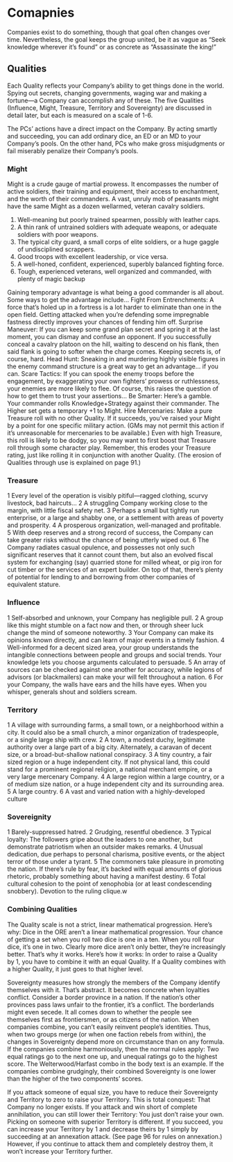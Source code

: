 

# Comapnies

Companies exist to do something, though that goal often changes over time.
Nevertheless, the goal keeps the group united, be it as vague as “Seek knowledge wherever
it’s found” or as concrete as “Assassinate the king!”

## Qualities

Each Quality reflects your Company’s ability to get things done in the world. Spying
out secrets, changing governments, waging war and making a fortune—a Company can
accomplish any of these. The five Qualities (Influence, Might, Treasure, Territory and
Sovereignty) are discussed in detail later, but each is measured on a scale of 1-6.

The PCs’ actions have a direct impact on the Company. By acting smartly and succeeding,
you can add ordinary dice, an ED or an MD to your Company’s pools. On the other hand,
PCs who make gross misjudgments or fail miserably penalize their Company’s pools.

### Might

Might is a crude gauge of martial prowess. It encompasses the number of active soldiers,
their training and equipment, their access to enchantment, and the worth of their
commanders. A vast, unruly mob of peasants might have the same Might as a dozen wellarmed, veteran cavalry soldiers. 

1.	 Well-meaning but poorly trained spearmen, possibly with leather caps.
2.	 A thin rank of untrained soldiers with adequate weapons,
or adequate soldiers with poor weapons.
3.	 The typical city guard, a small corps of elite soldiers, or
a huge gaggle of undisciplined scrappers.
4.	 Good troops with excellent leadership, or vice versa.
5.	 A well-honed, confident, experienced, superbly balanced fighting force.
6.	 Tough, experienced veterans, well organized and commanded, with plenty of magic backup

Gaining temporary advantage is what being a good commander is all about. Some ways
to get the advantage include…
Fight From Entrenchments: A force that’s holed up in a fortress is a lot harder to
eliminate than one in the open field. Getting attacked when you’re defending some
impregnable fastness directly improves your chances of fending him off.
Surprise Maneuver: If you can keep some grand plan secret and spring it at the last
moment, you can dismay and confuse an opponent. If you successfully conceal a cavalry
platoon on the hill, waiting to descend on his flank, then said flank is going to softer when
the charge comes. Keeping secrets is, of course, hard.
Head Hunt: Sneaking in and murdering highly visible figures in the enemy command
structure is a great way to get an advantage… if you can. 
Scare Tactics: If you can spook the enemy troops before the engagement, by exaggerating
your own fighters’ prowess or ruthlessness, your enemies are more likely to flee. Of
course, this raises the question of how to get them to trust your assertions…
Be Smarter: Here’s a gamble. Your commander rolls Knowledge+Strategy against their
commander. The Higher set gets a temporary +1 to Might.
Hire Mercenaries: Make a pure Treasure roll with no other Quality. If it succeeds, you’ve
raised your Might by a point for one specific military action. (GMs may not permit this
action if it’s unreasonable for mercenaries to be available.) Even with high Treasure, this roll
is likely to be dodgy, so you may want to first boost that Treasure roll through some character
play. Remember, this erodes your Treasure rating, just like rolling it in conjunction with
another Quality. (The erosion of Qualities through use is explained on page 91.)

### Treasure

1	 Every level of the operation is visibly pitiful—ragged
clothing, scurvy livestock, bad haircuts…
2	 A struggling Company working close to the margin, with little fiscal safety net.
3	 Perhaps a small but tightly run enterprise, or a large and shabby
one, or a settlement with areas of poverty and prosperity.
4	 A prosperous organization, well-managed and profitable.
5	 With deep reserves and a strong record of success, the Company can
take greater risks without the chance of being utterly wiped out.
6	 The Company radiates casual opulence, and possesses not only such significant
reserves that it cannot count them, but also an evolved fiscal system for
exchanging (say) quarried stone for milled wheat, or pig iron for cut timber or
the services of an expert builder. On top of that, there’s plenty of potential for
lending to and borrowing from other companies of equivalent stature.

### Influence

1	 Self-absorbed and unknown, your Company has negligible pull.
2	 A group like this might stumble on a fact now and then, or through
sheer luck change the mind of someone noteworthy.
3	 Your Company can make its opinions known directly, and
can learn of major events in a timely fashion.
4	 Well-informed for a decent sized area, your group understands the
intangible connections between people and groups and social trends. Your
knowledge lets you choose arguments calculated to persuade.
5	 An array of sources can be checked against one another for accuracy, while legions
of advisors (or blackmailers) can make your will felt throughout a nation.
6	 For your Company, the walls have ears and the hills have eyes.
When you whisper, generals shout and soldiers scream.

### Territory

1	 A village with surrounding farms, a small town, or a neighborhood
within a city. It could also be a small church, a minor organization
of tradespeople, or a single large ship with crew.
2	 A town, a modest duchy, legitimate authority over a large part of a big city.
Alternately, a caravan of decent size, or a broad-but-shallow national conspiracy.
3	 A tiny country, a fair sized region or a huge independent city. If not
physical land, this could stand for a prominent regional religion, a
national merchant empire, or a very large mercenary Company.
4	 A large region within a large country, or a of medium size nation,
or a huge independent city and its surrounding area.
5	 A large country.
6	 A vast and varied nation with a highly-developed culture

### Sovereignity

1	 Barely-suppressed hatred.
2	 Grudging, resentful obedience.
3	 Typical loyalty: The followers gripe about the leaders to one another,
but demonstrate patriotism when an outsider makes remarks.
4	 Unusual dedication, due perhaps to personal charisma, positive
events, or the abject terror of those under a tyrant.
5	 The commoners take pleasure in promoting the nation. If there’s
rule by fear, it’s backed with equal amounts of glorious rhetoric,
probably something about having a manifest destiny.
6	 Total cultural cohesion to the point of xenophobia (or at least
condescending snobbery). Devotion to the ruling clique.w

### Combining Qualities

The Quality scale is not a strict, linear mathematical progression. Here’s why: Dice in the
ORE aren’t a linear mathematical progression. Your chance of getting a set when you roll
two dice is one in a ten. When you roll four dice, it’s one in two. Clearly more dice aren’t
only better, they’re increasingly better.
That’s why it works. Here’s how it works: In order to raise a Quality by 1, you have to
combine it with an equal Quality. If a Quality combines with a higher Quality, it just goes
to that higher level. 

Sovereignty measures how strongly the members of the Company identify themselves
with it. That’s abstract. It becomes concrete when loyalties conflict.
Consider a border province in a nation. If the nation’s other provinces pass laws unfair
to the frontier, it’s a conflict. The borderlands might even secede. It all comes down to
whether the people see themselves first as frontiersmen, or as citizens of the nation.
When companies combine, you can’t easily reinvent people’s identities. Thus,
when two groups merge (or when one faction rebels from within), the changes
in Sovereignty depend more on circumstance than on any formula.
If the companies combine harmoniously, then the normal rules apply: Two
equal ratings go to the next one up, and unequal ratings go to the highest
score. The Welterwood/Harfast combo in the body text is an example.
If the companies combine grudgingly, their combined Sovereignty is
one lower than the higher of the two components’ scores.

If you attack someone of equal size, you have to reduce their Sovereignty and Territory to
zero to raise your Territory. This is total conquest: That Company no longer exists. If you
attack and win short of complete annihilation, you can still lower their Territory: You just
don’t raise your own.
Picking on someone with superior Territory is different. If you succeed, you can increase
your Territory by 1 and decrease theirs by 1 simply by succeeding at an annexation attack.
(See page 96 for rules on annexation.) However, if you continue to attack them and
completely destroy them, it won’t increase your Territory further.

